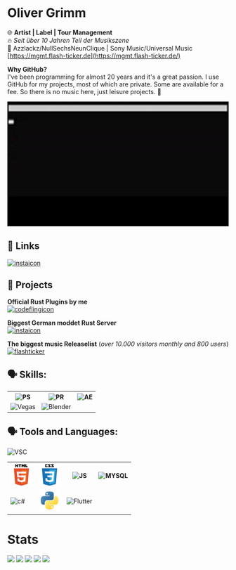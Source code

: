 # Oliver Grimm
🌐 **Artist | Label | Tour Management**\
🔥 *Seit über 10 Jahren Teil der Musikszene*\
🎵 Azzlackz/NullSechsNeunClique | Sony Music/Universal Music\
[https://mgmt.flash-ticker.de](https://mgmt.flash-ticker.de/)

**Why GitHub?** \
I've been programming for almost 20 years and it's a great passion. I use GitHub for my projects, most of which are private. Some are available for a fee.
So there is no music here, just leisure projects. 👑

[![flash.ini](https://github.com/Flash-Ticker/Flash-Ticker/blob/main/flash_ini.gif)](https://mgmt.flash-ticker.de)


## 🔗 Links
<a href="https://www.instagram.com/flashticker__/" target="_blank"><img alt="instaicon" src="https://upload.wikimedia.org/wikipedia/commons/thumb/a/a5/Instagram_icon.png/600px-Instagram_icon.png" width="50" /></a>


## 🔗 Projects
**Official Rust Plugins by me**\
<a href="https://codefling.com/mynameis" target="_blank"><img alt="codeflingicon" src="https://codefling.com/uploads/set_resources_13/cf0d9ad89a1246bdc528542aa98e2147_cf_logo_23_res.png" width="50" /></a>

**Biggest German moddet Rust Server**\
<a href="https://rustflash.de" target="_blank"><img alt="instaicon" src="https://rustflash.de/wp-content/themes/RustFlash/images/Icontransparent.png" width="50" /></a>

**The biggest  music Releaselist** (*over 10.000 visitors monthly and 800 users*)\
[![flashticker](https://releases.flash-ticker.de/wp-content/uploads/2023/06/KENTHA-LOGO-ALT-v3-1.png)](https://flash-ticker.de)

## 🗣️ Skills:
<table>
 <tr>
    <th><img src="https://www.adobe.com/content/dam/shared/images/product-icons/svg/photoshop.svg" alt="PS" width="50"/>
</th>
    <th><img src="https://www.adobe.com/content/dam/shared/images/product-icons/svg/premiere.svg" alt="PR" width="50"/>
</th>
    <th><img src="https://www.adobe.com/content/dam/shared/images/product-icons/svg/after-effects.svg" alt="AE" width="50"/>
</th>
 </tr>
 <tr>
   <td><img src="https://www.vegascreativesoftware.com/fileadmin/user_upload/products/vegas_pro/21/features/i_0b3a01/vegas-features-pro-icon.svg" alt="Vegas" width="50"/>
</td>
     <td><img src="https://upload.wikimedia.org/wikipedia/commons/thumb/0/0c/Blender_logo_no_text.svg/2503px-Blender_logo_no_text.svg.png" alt="Blender" width="50"/>
</td>
  </tr>
</table>

## 🗣️ Tools and Languages:
<img src="https://upload.wikimedia.org/wikipedia/commons/thumb/9/9a/Visual_Studio_Code_1.35_icon.svg/2048px-Visual_Studio_Code_1.35_icon.svg.png" alt="VSC" width="50"/>
<table>
 <tr>
    <th><img src="https://raw.githubusercontent.com/devicons/devicon/master/icons/html5/html5-original-wordmark.svg" alt="HTML" width="50"/></th>
    <th><img src="https://raw.githubusercontent.com/devicons/devicon/master/icons/css3/css3-original-wordmark.svg" alt="CSS" width="50"/>
</th>
    <th><img src="https://cdn.iconscout.com/icon/free/png-256/free-javascript-2038874-1720087.png" alt="JS" width="50"/>
     <th><img src="https://cdn4.iconfinder.com/data/icons/logos-3/181/MySQL-512.png" alt="MYSQL" width="50"/>
</th>
</th>
 </tr>
 <tr>
   <td><img src="https://static-00.iconduck.com/assets.00/c-sharp-c-icon-456x512-9sej0lrz.png" alt="c#" width="50"/>
</td>
     <td><img src="https://raw.githubusercontent.com/devicons/devicon/master/icons/python/python-original.svg" alt="PY" width="50"/>
</td>
     <td><img src="https://storage.googleapis.com/cms-storage-bucket/a9d6ce81aee44ae017ee.png" alt="Flutter" width="50"/>
</td>
  </tr>
</table>

# Stats
[![](https://raw.githubusercontent.com/vn7n24fzkq/github-profile-summary-cards-example/master/profile-summary-card-output/darcula/0-profile-details.svg)](https://github.com/vn7n24fzkq/github-profile-summary-cards)
[![](https://raw.githubusercontent.com/vn7n24fzkq/github-profile-summary-cards-example/master/profile-summary-card-output/darcula/1-repos-per-language.svg)](https://github.com/vn7n24fzkq/github-profile-summary-cards) [![](https://raw.githubusercontent.com/vn7n24fzkq/github-profile-summary-cards-example/master/profile-summary-card-output/darcula/2-most-commit-language.svg)](https://github.com/vn7n24fzkq/github-profile-summary-cards)
[![](https://raw.githubusercontent.com/vn7n24fzkq/github-profile-summary-cards-example/master/profile-summary-card-output/darcula/3-stats.svg)](https://github.com/vn7n24fzkq/github-profile-summary-cards) [![](https://raw.githubusercontent.com/vn7n24fzkq/github-profile-summary-cards-example/master/profile-summary-card-output/darcula/4-productive-time.svg)](https://github.com/vn7n24fzkq/github-profile-summary-cards)













